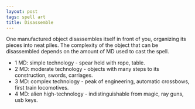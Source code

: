 ```yaml
---
layout: post
tags: spell art
title: Disassemble
---
```

One manufactured object disassembles itself in front of you, organizing its pieces into neat piles. The complexity of the object that can be disassembled depends on the amount of MD used to cast the spell.

*  1 MD: simple technology - spear held with rope, table.
*  2 MD: moderate technology - objects with many steps to its construction, swords, carriages.
*  3 MD: complex technology - peak of engineering, automatic crossbows, first train locomotives.
*  4 MD: alien high-technology - indistinguishable from magic, ray guns, usb keys.
